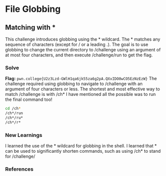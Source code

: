 # File Globbing 

## Matching with *
This challenge introduces globbing using the * wildcard. The * matches any sequence of characters (except for / or a leading .). The goal is to use globbing to change the current directory to /challenge using an argument of at most four characters, and then execute /challenge/run to get the flag.

### Solve
**Flag:** `pwn.college{U2z3Lzd-GWlH1qa6jk55za6g2pA.QXxIDO0wCO5EzNzEzW}`
The challenge required using globbing to navigate to /challenge with an argument of four characters or less.
The shortest and most effective way to match /challenge is with /ch*
I have mentioned all the possible was to run the final command too!
```bash
cd /ch*
/ch*/run
/ch*/ru*
/ch*/r*
```

### New Learnings
I learned the use of the * wildcard for globbing in the shell.
I learned that * can be used to significantly shorten commands, such as using /ch* to stand for /challenge/
### References 

